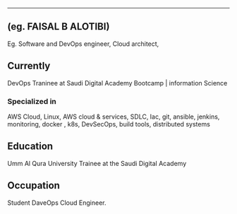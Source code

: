 ---
## (eg. FAISAL B ALOTIBI)

Eg. Software and DevOps engineer, Cloud architect,


## Currently

DevOps Traninee at Saudi Digital Academy Bootcamp | information Science

### Specialized in

AWS Cloud, Linux, AWS cloud & services, SDLC, Iac, git, ansible, jenkins, monitoring, docker , k8s, DevSecOps, build tools, distributed systems



## Education
Umm Al Qura University
Trainee at the Saudi Digital Academy


## Occupation

Student DaveOps Cloud Engineer.



<!-- ### Footer

Last updated: June 2022 -->

